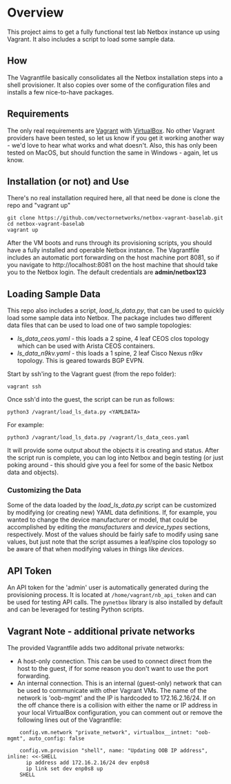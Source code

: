 # Overview
This project aims to get a fully functional test lab Netbox instance up using Vagrant.  It also includes a script to load some sample data.

## How
The Vagrantfile basically consolidates all the Netbox installation steps into a shell provisioner.  It also copies over some of the configuration files and installs a few nice-to-have packages.

## Requirements
The only real requirements are [Vagrant](https://www.vagrantup.com/) with [VirtualBox](https://www.virtualbox.org/).  No other Vagrant providers have been tested, so let us know if you get it working another way - we'd love to hear what works and what doesn't.  Also, this has only been tested on MacOS, but should function the same in Windows - again, let us know.

## Installation (or not) and Use
There's no real installation required here, all that need be done is clone the repo and "vagrant up"

    git clone https://github.com/vectornetworks/netbox-vagrant-baselab.git 
    cd netbox-vagrant-baselab
    vagrant up

After the VM boots and runs through its provisioning scripts, you should have a fully installed and operable Netbox instance.  The Vagrantfile includes an automatic port forwarding on the host machine port 8081, so if you navigate to http://localhost:8081 on the host machine that should take you to the Netbox login.  The default credentials are **admin/netbox123**

## Loading Sample Data
This repo also includes a script, *load_ls_data.py*, that can be used to quickly load some sample data into Netbox.  The package includes two different data files that can be used to load one of two sample topologies:

* *ls_data_ceos.yaml* - this loads a 2 spine, 4 leaf CEOS clos topology which can be used with Arista CEOS containers.
* *ls_data_n9kv.yaml* - this loads a 1 spine, 2 leaf Cisco Nexus n9kv topology. This is geared towards BGP EVPN.

Start by ssh'ing to the Vagrant guest (from the repo folder):

    vagrant ssh

Once ssh'd into the guest, the script can be run as follows:

    python3 /vagrant/load_ls_data.py <YAMLDATA>

For example:

    python3 /vagrant/load_ls_data.py /vagrant/ls_data_ceos.yaml

It will provide some output about the objects it is creating and status.  After the script run is complete, you can log into Netbox and begin testing (or just poking around - this should give you a feel for some of the basic Netbox data and objects).

### Customizing the Data
Some of the data loaded by the *load_ls_data.py* script can be customized by modifying (or creating new) YAML data definitions.  If, for example, you wanted to change the device manufacturer or model, that could be accomplished by editing the *manufacturers* and *device_types* sections, respectively.  Most of the values should be fairly safe to modify using sane values, but just note that the script assumes a leaf/spine clos topology so be aware of that when modifying values in things like *devices*.

## API Token
An API token for the 'admin' user is automatically generated during the provisioning process.  It is located at ```/home/vagrant/nb_api_token``` and can be used for testing API calls.  The ```pynetbox``` library is also installed by default and can be leveraged for testing Python scripts.

## Vagrant Note - additional private networks
The provided Vagrantfile adds two additonal private networks:

* A host-only connection. This can be used to connect direct from the host to the guest, if for some reason you don't want to use the port forwarding.
* An internal connection. This is an internal (guest-only) network that can be used to communicate with other Vagrant VMs.  The name of the network is 'oob-mgmt' and the IP is hardcoded to 172.16.2.16/24.  If on the off chance there is a collision with either the name or IP address in your local VirtualBox configuration, you can comment out or remove the following lines out of the Vagrantfile:

```
    config.vm.network "private_network", virtualbox__intnet: "oob-mgmt", auto_config: false

    config.vm.provision "shell", name: "Updating OOB IP address", inline: <<-SHELL
      ip address add 172.16.2.16/24 dev enp0s8
      ip link set dev enp0s8 up
    SHELL
```